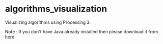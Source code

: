 # algorithms_visualization
Visualizing algorithms using Processing 3.


Note : If you don't have Java already installed then please download it from [here](https://www.java.com/en/download/)
